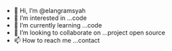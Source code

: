 - 👋 Hi, I’m @elangramsyah
- 👀 I’m interested in ...code
- 🌱 I’m currently learning ...code
- 💞️ I’m looking to collaborate on ...project open source 
- 📫 How to reach me ...contact

<!---
elangramsyah/elangramsyah is a ✨ special ✨ repository because its `README.md` (this file) appears on your GitHub profile.
You can click the Preview link to take a look at your changes.
--->
